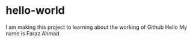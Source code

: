# hello-world
I am making this project to learning about the working of Github
Hello My name is Faraz Ahmad
